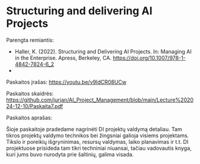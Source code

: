 # Structuring and delivering AI Projects

Parengta remiantis:
* Haller, K. (2022). Structuring and Delivering AI Projects. In: Managing AI in the Enterprise. Apress, Berkeley, CA. https://doi.org/10.1007/978-1-4842-7824-6_2
* 

Paskaitos įrašas: https://youtu.be/v9IdCR08UCw

Paskaitos skaidrės: https://github.com/jurjan/AI_Project_Management/blob/main/Lecture%202024-12-10/Paskaita7.pdf

Paskaitos aprašas:

Šioje paskaitoje pradedame nagrinėti DI projektų valdymą detaliau. Tam tikros projektų valdymo technikos bei žingsniai galioja visiems projektams. Tikslo ir poreikių išgryninimas, resursų valdymas, laiko planavimas ir t.t. DI projektuose prisideda tam tikri techniniai niuansai, tačiau vadovautis knyga, kuri jums buvo nurodyta prie šaltinių, galima visada.



